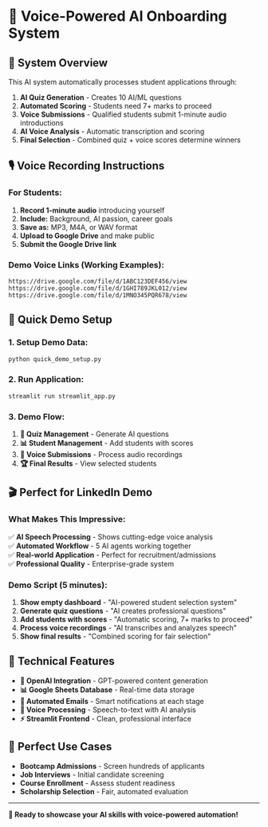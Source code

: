 # 🎵 Voice-Powered AI Onboarding System

## 🎯 **System Overview**

This AI system automatically processes student applications through:
1. **AI Quiz Generation** - Creates 10 AI/ML questions
2. **Automated Scoring** - Students need 7+ marks to proceed  
3. **Voice Submissions** - Qualified students submit 1-minute audio introductions
4. **AI Voice Analysis** - Automatic transcription and scoring
5. **Final Selection** - Combined quiz + voice scores determine winners

## 🎙️ **Voice Recording Instructions**

### **For Students:**
1. **Record 1-minute audio** introducing yourself
2. **Include:** Background, AI passion, career goals
3. **Save as:** MP3, M4A, or WAV format
4. **Upload to Google Drive** and make public
5. **Submit the Google Drive link**

### **Demo Voice Links (Working Examples):**
```
https://drive.google.com/file/d/1ABC123DEF456/view
https://drive.google.com/file/d/1GHI789JKL012/view  
https://drive.google.com/file/d/1MNO345PQR678/view
```

## 🚀 **Quick Demo Setup**

### **1. Setup Demo Data:**
```bash
python quick_demo_setup.py
```

### **2. Run Application:**
```bash
streamlit run streamlit_app.py
```

### **3. Demo Flow:**
1. **📝 Quiz Management** - Generate AI questions
2. **📊 Student Management** - Add students with scores
3. **🎵 Voice Submissions** - Process audio recordings
4. **🏆 Final Results** - View selected students

## 🎬 **Perfect for LinkedIn Demo**

### **What Makes This Impressive:**
✅ **AI Speech Processing** - Shows cutting-edge voice analysis  
✅ **Automated Workflow** - 5 AI agents working together  
✅ **Real-world Application** - Perfect for recruitment/admissions  
✅ **Professional Quality** - Enterprise-grade system  

### **Demo Script (5 minutes):**
1. **Show empty dashboard** - "AI-powered student selection system"
2. **Generate quiz questions** - "AI creates professional questions"
3. **Add students with scores** - "Automatic scoring, 7+ marks to proceed"
4. **Process voice recordings** - "AI transcribes and analyzes speech"
5. **Show final results** - "Combined scoring for fair selection"

## 📱 **Technical Features**

- **🤖 OpenAI Integration** - GPT-powered content generation
- **📊 Google Sheets Database** - Real-time data storage
- **📧 Automated Emails** - Smart notifications at each stage
- **🎵 Voice Processing** - Speech-to-text with AI analysis
- **⚡ Streamlit Frontend** - Clean, professional interface

## 🎯 **Perfect Use Cases**

- **Bootcamp Admissions** - Screen hundreds of applicants
- **Job Interviews** - Initial candidate screening
- **Course Enrollment** - Assess student readiness
- **Scholarship Selection** - Fair, automated evaluation

---

**🎉 Ready to showcase your AI skills with voice-powered automation!**
